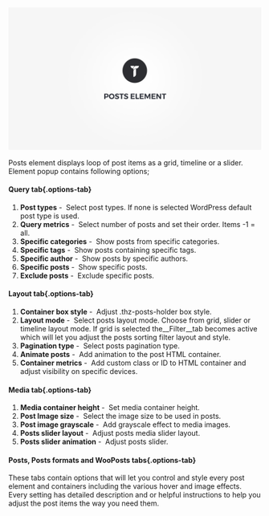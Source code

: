 <div class="thz-doc-image max">
<a class="thz-lightbox mfp-iframe" href="https://www.youtube.com/watch?v=Q5oedjNjMkU" data-mfp-title="Creatus WordPress Theme Posts Element" data-modal-size="large">
	<img src="../../docs-media/splash-posts-element.jpg" alt="Creatus WordPress Theme Posts Element" />
</a>
</div>

Posts element displays loop of post items as a grid, timeline or a slider. Element popup contains following options;

#### Query tab{.options-tab}
1. __Post types__&nbsp;-&nbsp; Select post types. If none is selected WordPress default post type is used.
1. __Query metrics__&nbsp;-&nbsp; Select number of posts and set their order. Items -1 = all.
1. __Specific categories__&nbsp;-&nbsp; Show posts from specific categories.
1. __Specific tags__&nbsp;-&nbsp; Show posts containing specific tags.
1. __Specific author__&nbsp;-&nbsp; Show posts by specific authors.
1. __Specific posts__&nbsp;-&nbsp; Show specific posts.
1. __Exclude posts__&nbsp;-&nbsp; Exclude specific posts. 

#### Layout tab{.options-tab}
1. __Container box style__&nbsp;-&nbsp; Adjust .thz-posts-holder box style.
1. __Layout mode__&nbsp;-&nbsp; Select posts layout mode. Choose from grid, slider or timeline layout mode. 
If grid is selected the__Filter__tab becomes active which will let you adjust the posts sorting filter layout and style.
1. __Pagination type__&nbsp;-&nbsp; Select posts pagination type.
1. __Animate posts__&nbsp;-&nbsp; Add animation to the post HTML container.
1. __Container metrics__&nbsp;-&nbsp; Add custom class or ID to HTML container and adjust visibility on specific devices.

#### Media tab{.options-tab}
1. __Media container height__&nbsp;-&nbsp; Set media container height.
1. __Post Image size__&nbsp;-&nbsp; Select the image size to be used in posts.
1. __Post image grayscale__&nbsp;-&nbsp; Add grayscale effect to media images.
1. __Posts slider layout__&nbsp;-&nbsp; Adjust posts media slider layout.
1. __Posts slider animation__&nbsp;-&nbsp; Adjust posts slider.


#### Posts, Posts formats and WooPosts tabs{.options-tab}

These tabs contain options that will let you control and style every post element and containers including the various hover and image effects. 
Every setting has detailed description and or helpful instructions to help you adjust the post items the way you need them.  